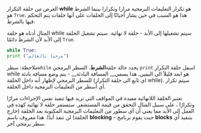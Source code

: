 الغرض من حلقة التكرار **while** هو تكرار التعليمات البرمجية مرارا وتكرارا بينما الشرط هو `True`. هذا هو السبب في حين يشار أحيانًا إلى الحلقات على أنها حلقات يتم التحكم فيها بالشرط.

المثال أدناه هو حلقة while سيتم تشغيلها إلى الأبد - حلقة لا نهائية. سيتم تشغيل الحلقة إلى الأبد لأن الشرط دائمًا `True`.

```python
while True:
print ("مرحبا بالعالم")
```

ملاحظة: سطر`while` يحدد حالة حلقة**الشرط**. السطر البرمجي `print` اسفل حلقة التكرار while هو ابعد قليلاً الى اليمين. هذا يسمى__ المسافة البادئة__ - يتم وضع مسافة بادئة للسطر البرمجي لإظهار أنه داخل الحلقة (اي تابع الى حلقة التكرار while). سيتم تكرار أي أسطر من التعليمات البرمجية داخل الحلقة.

تعتبر الحلقة اللانهائية مفيدة في المواقف التي تريد فيها تنفيذ نفس الإجراءات مرارًا وتكرارًا ، على سبيل المثال التحقق من قيمة المستشعر. ستستمر حلقة لا نهائية كهذه في العمل إلى الأبد مما يعني أن أي سطور من التعليمات البرمجية المكتوبة بعد الحلقة (خارج الحلقة) لن تنفذ أبدًا. هذا معروف باسم **blocking** - حيث يقوم برنامج **blocks** بتنفيذ أي سطر برمجي آخر.
